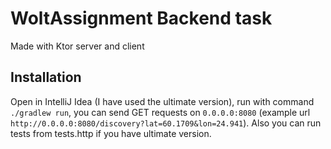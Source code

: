 # WoltAssignment Backend task
Made with Ktor server and client
## Installation
Open in IntelliJ Idea (I have used the ultimate version), run with command `./gradlew run`, you can send GET requests on `0.0.0.0:8080` (example url `http://0.0.0.0:8080/discovery?lat=60.1709&lon=24.941`). Also you can run tests from tests.http if you have ultimate version.
